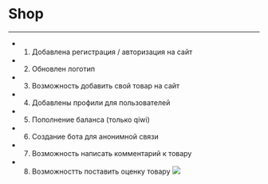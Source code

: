 # Shop
***
* 1. Добавлена регистрация / авторизация на сайт
* 2. Обновлен логотип
* 3. Возможность добавить свой товар на сайт
* 4. Добавлены профили для пользователей
* 5. Пополнение баланса (только qiwi)
* 6. Создание бота для анонимной связи
* 7. Возможность написать комментарий к товару
* 8. Возможностть поставить оценку товару
![](https://i.ibb.co/TtdfBSM/Ym-Ta-MYhl-Y9.gif)